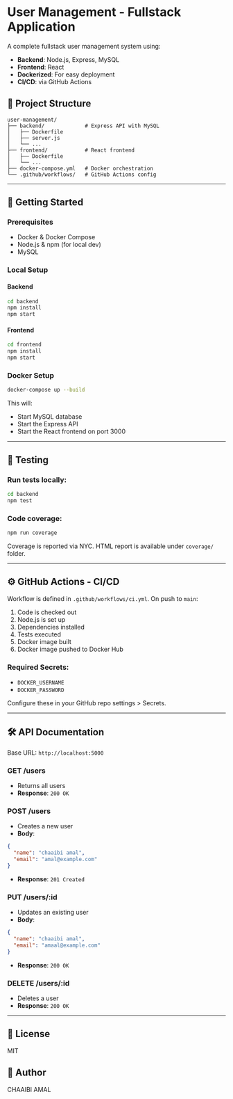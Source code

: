 # User Management - Fullstack Application

A complete fullstack user management system using:
- **Backend**: Node.js, Express, MySQL
- **Frontend**: React
- **Dockerized**: For easy deployment
- **CI/CD**: via GitHub Actions

## 📁 Project Structure

```
user-management/
├── backend/             # Express API with MySQL
│   ├── Dockerfile
│   ├── server.js
│   └── ...
├── frontend/            # React frontend
│   ├── Dockerfile
│   └── ...
├── docker-compose.yml   # Docker orchestration
└── .github/workflows/   # GitHub Actions config
```

---

## 🚀 Getting Started

### Prerequisites
- Docker & Docker Compose
- Node.js & npm (for local dev)
- MySQL

### Local Setup

#### Backend
```bash
cd backend
npm install
npm start
```

#### Frontend
```bash
cd frontend
npm install
npm start
```

### Docker Setup
```bash
docker-compose up --build
```
This will:
- Start MySQL database
- Start the Express API
- Start the React frontend on port 3000

---

## 🧪 Testing

### Run tests locally:
```bash
cd backend
npm test
```

### Code coverage:
```bash
npm run coverage
```

Coverage is reported via NYC. HTML report is available under `coverage/` folder.

---

## ⚙️ GitHub Actions - CI/CD

Workflow is defined in `.github/workflows/ci.yml`. On push to `main`:
1. Code is checked out
2. Node.js is set up
3. Dependencies installed
4. Tests executed
5. Docker image built
6. Docker image pushed to Docker Hub

### Required Secrets:
- `DOCKER_USERNAME`
- `DOCKER_PASSWORD`

Configure these in your GitHub repo settings > Secrets.

---

## 🛠 API Documentation

Base URL: `http://localhost:5000`

### GET /users
- Returns all users
- **Response**: `200 OK`

### POST /users
- Creates a new user
- **Body**:
```json
{
  "name": "chaaibi amal",
  "email": "amal@example.com"
}
```
- **Response**: `201 Created`

### PUT /users/:id
- Updates an existing user
- **Body**:
```json
{
  "name": "chaaibi amal",
  "email": "amaal@example.com"
}
```
- **Response**: `200 OK`

### DELETE /users/:id
- Deletes a user
- **Response**: `200 OK`

---

## 📄 License
MIT

## 👤 Author
CHAAIBI AMAL